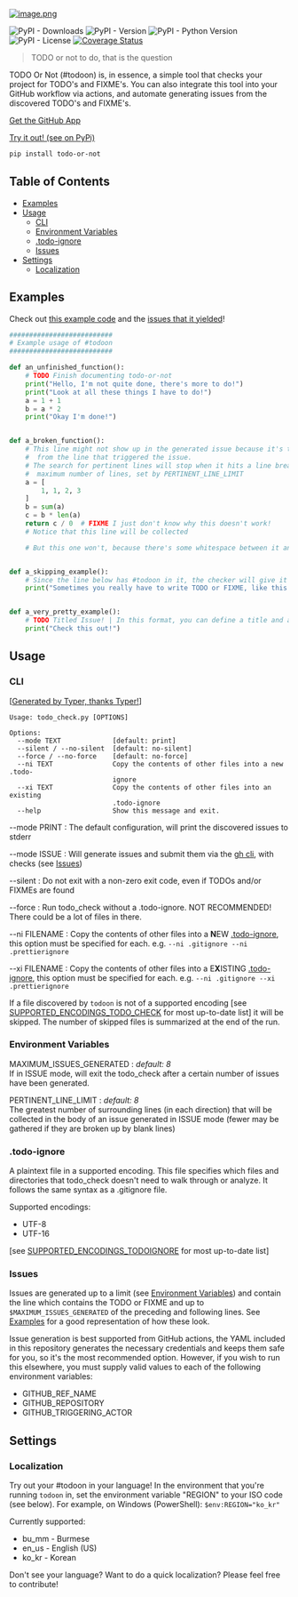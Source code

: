 [![image.png](https://i.postimg.cc/W3HvnfNj/image.png)](https://postimg.cc/dkrpQ6ZS)

![PyPI - Downloads](https://img.shields.io/pypi/dm/todo-or-not) 
![PyPI - Version](https://img.shields.io/pypi/v/todo-or-not) 
![PyPI - Python Version](https://img.shields.io/pypi/pyversions/todo-or-not) 
![PyPI - License](https://img.shields.io/pypi/l/todo-or-not)
[![Coverage Status](https://coveralls.io/repos/github/Start-Out/todo-or-not/badge.svg?branch=dev/staging&kill_cache=1)](https://coveralls.io/github/Start-Out/todo-or-not?branch=dev/staging&kill_cache=1)

> TODO or not to do, that is the question

TODO Or Not (#todoon) is, in essence, a simple tool that checks your project for TODO's and FIXME's. You can also integrate this tool into your GitHub workflow via actions, and automate generating issues from the discovered TODO's and FIXME's.

[Get the GitHub App](https://github.com/apps/todo-or-not)

[Try it out! (see on PyPi)](https://pypi.org/project/todo-or-not/)

```bash
pip install todo-or-not
```

## Table of Contents

<!-- TOC start (generated with https://github.com/derlin/bitdowntoc) -->

- [Examples](#examples)
- [Usage](#usage)
   * [CLI](#cli)
   * [Environment Variables](#environment-variables)
   * [.todo-ignore](#todo-ignore)
   * [Issues](#issues)
- [Settings](#settings)
   * [Localization](#localization)

<!-- TOC end -->

## Examples

Check out [this example code](https://github.com/Start-Out/todo-or-not/blob/main/example.py) and the [issues that it yielded](https://github.com/Start-Out/todo-or-not/issues?q=is%3Aissue+author%3Aapp%2Ftodo-or-not+label%3Aexample+)!

```py
##########################
# Example usage of #todoon
##########################

def an_unfinished_function():
    # TODO Finish documenting todo-or-not
    print("Hello, I'm not quite done, there's more to do!")
    print("Look at all these things I have to do!")
    a = 1 + 1
    b = a * 2
    print("Okay I'm done!")


def a_broken_function():
    # This line might not show up in the generated issue because it's too far away
    #  from the line that triggered the issue.
    # The search for pertinent lines will stop when it hits a line break or the
    #  maximum number of lines, set by PERTINENT_LINE_LIMIT
    a = [
        1, 1, 2, 3
    ]
    b = sum(a)
    c = b * len(a)
    return c / 0  # FIXME I just don't know why this doesn't work!
    # Notice that this line will be collected

    # But this one won't, because there's some whitespace between it and the trigger!


def a_skipping_example():
    # Since the line below has #todoon in it, the checker will give it a pass even though it has the magic words!
    print("Sometimes you really have to write TODO or FIXME, like this!")  # #todoon


def a_very_pretty_example():
    # TODO Titled Issue! | In this format, you can define a title and a body! Also labels like #example or #enhancement
    print("Check this out!")
```

## Usage

### CLI

[[Generated by Typer, thanks Typer!](https://github.com/tiangolo/typer)]

```
Usage: todo_check.py [OPTIONS]                                              
                                                                            
Options:                                                                    
  --mode TEXT             [default: print]                                  
  --silent / --no-silent  [default: no-silent]                              
  --force / --no-force    [default: no-force]                               
  --ni TEXT               Copy the contents of other files into a new .todo-
                          ignore                                            
  --xi TEXT               Copy the contents of other files into an existing 
                          .todo-ignore                                      
  --help                  Show this message and exit.       
```

--mode PRINT
: The default configuration, will print the discovered issues to stderr

--mode ISSUE
: Will generate issues and submit them via the [gh cli](https://cli.github.com/), with checks (see [Issues](#issues))

--silent
: Do not exit with a non-zero exit code, even if TODOs and/or FIXMEs are found

--force
: Run todo_check without a .todo-ignore. NOT RECOMMENDED! There could be a lot of files in there.

--ni FILENAME
: Copy the contents of other files into a **N**EW [.todo-ignore](#todo-ignore), this option must be specified for each. e.g. `--ni .gitignore --ni .prettierignore`

--xi FILENAME
: Copy the contents of other files into a E**X**ISTING [.todo-ignore](#todo-ignore), this option must be specified for each. e.g. `--ni .gitignore --xi .prettierignore`

If a file discovered by `todoon` is not of a supported encoding [see [SUPPORTED_ENCODINGS_TODO_CHECK](todo_or_not/localize.py) for most up-to-date list] it will be skipped.
The number of skipped files is summarized at the end of the run.

### Environment Variables

MAXIMUM_ISSUES_GENERATED
: _default: 8_ <br> If in ISSUE mode, will exit the todo_check after a certain number of issues have been generated.

PERTINENT_LINE_LIMIT
: _default: 8_ <br> The greatest number of surrounding lines (in each direction) that will be collected in the body of an issue generated in ISSUE mode (fewer may be gathered if they are broken up by blank lines)

### .todo-ignore

A plaintext file in a supported encoding.
This file specifies which files and directories that todo_check doesn't need to walk through or analyze.
It follows the same syntax as a .gitignore file. 

Supported encodings:

* UTF-8
* UTF-16

[see [SUPPORTED_ENCODINGS_TODOIGNORE](todo_or_not/localize.py) for most up-to-date list]


### Issues

Issues are generated up to a limit (see [Environment Variables](#environment-variables)) and contain the line which contains the TODO or FIXME and up to `$MAXIMUM_ISSUES_GENERATED` of the preceding and following lines. See [Examples](#examples) for a good representation of how these look.

Issue generation is best supported from GitHub actions, the YAML included in this repository generates the necessary credentials and keeps them safe for you, so it's the most recommended option. However, if you wish to run this elsewhere, you must supply valid values to each of the following environment variables:

- GITHUB_REF_NAME
- GITHUB_REPOSITORY
- GITHUB_TRIGGERING_ACTOR

## Settings

### Localization

Try out your #todoon in your language! In the environment that you're running `todoon` in, set the environment variable "REGION" to your ISO code (see below). For example, on Windows (PowerShell): `$env:REGION="ko_kr"`

Currently supported:

* bu_mm - Burmese
* en_us - English (US)
* ko_kr - Korean

Don't see your language? Want to do a quick localization? Please feel free to contribute!
